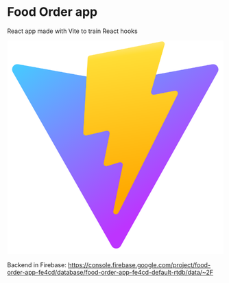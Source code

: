 # Food Order app

React app made with Vite to train React hooks

![vite logo](./src/favicon.svg)

Backend in Firebase: https://console.firebase.google.com/project/food-order-app-fe4cd/database/food-order-app-fe4cd-default-rtdb/data/~2F

